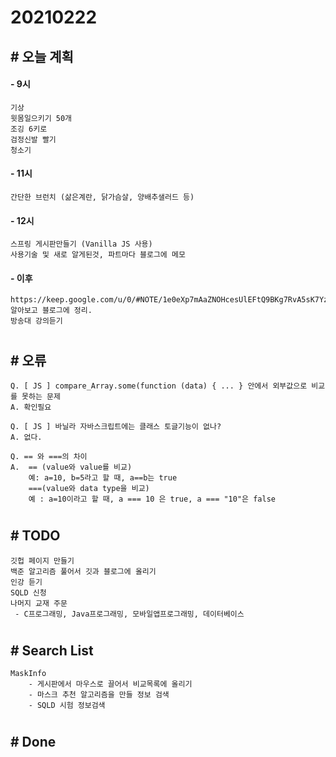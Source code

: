 # 20210222

## # 오늘 계획

#### - 9시 
    기상
    윗몸일으키기 50개
    조깅 6키로
    검정신발 빨기
    청소기
    
#### - 11시
    간단한 브런치 (삶은계란, 닭가슴살, 양배추샐러드 등)    
    
#### - 12시 
    스프링 게시판만들기 (Vanilla JS 사용)
    사용기술 및 새로 알게된것, 파트마다 블로그에 메모

#### - 이후
    https://keep.google.com/u/0/#NOTE/1e0eXp7mAaZNOHcesUlEFtQ9BKg7RvA5sK7Yzw6BaIENG01_v7vplBW979OvoDgDpbEuH
    알아보고 블로그에 정리.
    방송대 강의듣기   
#


## # 오류
    Q. [ JS ] compare_Array.some(function (data) { ... } 안에서 외부값으로 비교를 못하는 문제
    A. 확인필요

    Q. [ JS ] 바닐라 자바스크립트에는 클래스 토글기능이 없나?
    A. 없다.

    Q. == 와 ===의 차이
    A.  == (value와 value를 비교)
        예: a=10, b=5라고 할 때, a==b는 true
        ===(value와 data type을 비교)
        예 : a=10이라고 할 때, a === 10 은 true, a === "10"은 false
#

## # TODO
    깃헙 페이지 만들기
    백준 알고리즘 풀어서 깃과 블로그에 올리기
    인강 듣기
    SQLD 신청
    나머지 교재 주문
     - C프로그래밍, Java프로그래밍, 모바일앱프로그래밍, 데이터베이스
#

## # Search List
    MaskInfo
        - 게시판에서 마우스로 끌어서 비교목록에 올리기
        - 마스크 추천 알고리즘을 만들 정보 검색
        - SQLD 시험 정보검색
#

## # Done


